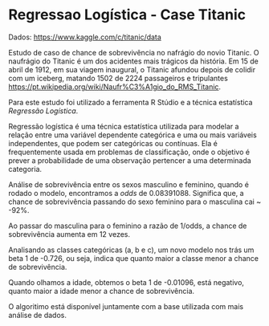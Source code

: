# Regressao Logística - Case Titanic

Dados: <https://www.kaggle.com/c/titanic/data>

Estudo de caso de chance de sobrevivência no nafrágio do novio Titanic. O naufrágio do Titanic é um dos acidentes mais trágicos da história. Em 15 de abril de 1912, em sua viagem inaugural, o Titanic afundou depois de colidir com um iceberg, matando 1502 de 2224 passageiros e tripulantes <https://pt.wikipedia.org/wiki/Naufr%C3%A1gio_do_RMS_Titanic>.

Para este estudo foi utilizado a ferramenta R Stúdio e a  técnica estatística *Regressão Logística*.

Regressão logística é uma técnica estatística utilizada para modelar a relação entre uma variável dependente categórica e uma ou mais variáveis independentes, que podem ser categóricas ou contínuas. Ela é frequentemente usada em problemas de classificação, onde o objetivo é prever a probabilidade de uma observação pertencer a uma determinada categoria.


Análise de sobrevivência entre os sexos masculino e feminino, quando é rodado o modelo, encontramos a *odds* de 0.08391088. Significa que, a chance de sobrevivência passando do sexo feminino para o masculina cai ~ -92%.

Ao passar do masculina para o feminino a razão de 1/odds, a chance de sobrevivência aumenta em 12 vezes.

Analisando as classes categóricas (a, b e c), um novo modelo nos trás um beta 1 de -0.726, ou seja, indica que quanto maior a classe menor a chance de sobrevivência.

Quando olhamos a idade, obtemos o beta 1 de -0.01096, está negativo, quanto maior a idade menor a chance de sobrevivência.

O algoritimo está disponível juntamente com a base utilizada com mais análise de dados.
